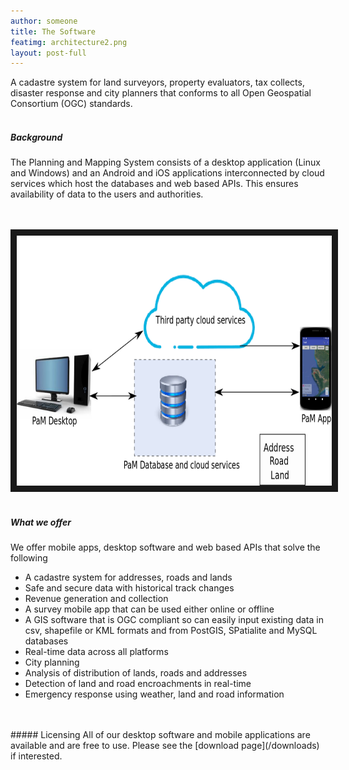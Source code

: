 ```yaml
---
author: someone
title: The Software
featimg: architecture2.png
layout: post-full
---
```

A cadastre system for land surveyors, property evaluators, tax collects, disaster response and city planners that conforms to all Open Geospatial Consortium (OGC) standards.
<br/>
<br/>
##### Background
The Planning and Mapping System consists of a desktop application (Linux and Windows) and an Android and iOS applications interconnected by cloud services which host the databases and web based APIs. This ensures availability of data to the users and authorities.

<br/>
<br/>
<a href="/media/compressed/architecture2.png
" target="_blank"><img src="/media/compressed/architecture2.png" 
alt="IMAGE ALT TEXT HERE" width="600" height="400" border="10" /></a>

<br/>
<br/>

##### What we offer
We offer mobile apps, desktop software and web based APIs that solve the following
* A cadastre system for addresses, roads and lands
* Safe and secure data with historical track changes
* Revenue generation and collection
* A survey mobile app that can be used either online or offline
* A GIS software that is OGC compliant so can easily input existing data in csv, shapefile or KML formats and from PostGIS, SPatialite and MySQL databases
* Real-time data across all platforms
* City planning
* Analysis of distribution of lands, roads and addresses
* Detection of land and road encroachments in real-time
* Emergency response using weather, land and road information






<br/>
<br/>
##### Licensing
All of our desktop software and mobile applications are available and are free to use. Please see the [download page](/downloads) if interested. 
<br/>
<br/>
